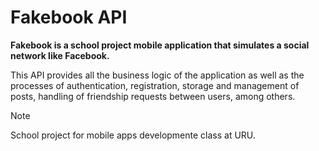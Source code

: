 # Fakebook API

**Fakebook is a school project mobile application that simulates a social network like Facebook.**

This API provides all the business logic of the application as well as the processes of authentication, registration, storage and management of posts, handling of friendship requests between users, among others.

> [!NOTE]
> School project for mobile apps developmente class at URU.

